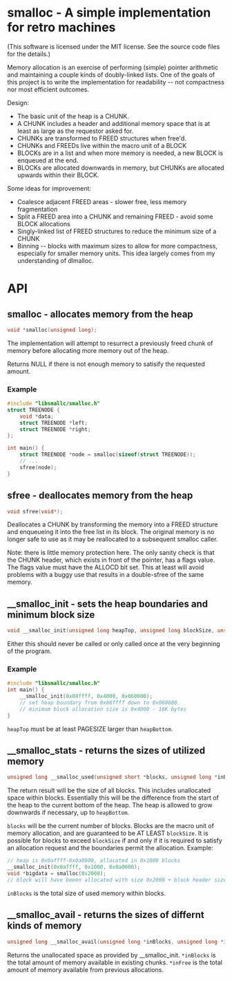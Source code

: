 # smalloc - A simple implementation for retro machines

(This software is licensed under the MIT license. See the source code files for the details.)

Memory allocation is an exercise of performing (simple) pointer arithmetic and 
maintaining a couple kinds of doubly-linked lists. One of the goals of this project
is to write the implementation for readability -- not compactness nor most efficient
outcomes.

Design:
* The basic unit of the heap is a CHUNK.
* A CHUNK includes a header and additional memory space that is at least as large as
  the requestor asked for.
* CHUNKs are transformed to FREED structures when free'd.
* CHUNKs and FREEDs live within the macro unit of a BLOCK
* BLOCKs are in a list and when more memory is needed, a new BLOCK is enqueued at the end.
* BLOCKs are allocated downwards in memory, but CHUNKs are allocated upwards within their BLOCK.

Some ideas for improvement:
* Coalesce adjacent FREED areas - slower free, less memory fragmentation
* Split a FREED area into a CHUNK and remaining FREED - avoid some BLOCK allocations
* Singly-linked list of FREED structures to reduce the minimum size of a CHUNK
* Binning -- blocks with maximum sizes to allow for more compactness, especially
  for smaller memory units. This idea largely comes from my understanding of dlmalloc.

# API

## smalloc - allocates memory from the heap
```c
void *smalloc(unsigned long);
```

The implementation will attempt to resurrect a previously freed chunk of memory before
allocating more memory out of the heap.

Returns NULL if there is not enough memory to satisify the requested amount.

### Example
```c
#include "libsmallc/smalloc.h"
struct TREENODE {
    void *data;
    struct TREENODE *left;
    struct TREENODE *right;
};

int main() {
    struct TREENODE *node = smalloc(sizeof(struct TREENODE));
    // ...
    sfree(node);
}
```

## sfree - deallocates memory from the heap
```c
void sfree(void*);
```

Deallocates a CHUNK by transforming the memory into a FREED structure
and enqueueing it into the free list in its block. The original memory
is no longer safe to use as it may be reallocated to a subsequent
smalloc caller.

Note: there is little memory protection here. The only sanity check is that the
CHUNK header, which exists in front of the pointer, has a flags value.
The flags value must have the ALLOCD bit set. This at least will avoid problems
with a buggy use that results in a double-sfree of the same memory.

## __smalloc_init - sets the heap boundaries and minimum block size

```c
void __smalloc_init(unsigned long heapTop, unsigned long blockSize, unsigned long heapBottom);
```

Either this should never be called or only called once at the very beginning of the program.

### Example
```c
#include "libsmallc/smalloc.h"
int main() {
    __smalloc_init(0x08ffff, 0x4000, 0x060000);
    // set heap boundary from 0x08ffff down to 0x060000.
    // minimum block allocation size is 0x4000 - 16K bytes
}
```

```heapTop``` must be at least PAGESIZE larger than ```heapBottom```.

## __smalloc_stats - returns the sizes of utilized memory
```c
unsigned long __smalloc_used(unsigned short *blocks, unsigned long *inBlocks);
```

The return result will be the size of all blocks. This includes unallocated space within
blocks. Essentially this will be the difference from the start of the heap to the current
bottom of the heap. The heap is allowed to grow downwards if necessary, up to ```heapBottom```.

```blocks``` will be the current number of blocks. Blocks are the macro unit of memory
allocation, and are guaranteed to be AT LEAST ```blockSize```. It is possible for blocks
to exceed ```blockSize``` if and only if it is required to satisfy an allocation request and the
boundaries permit the allocation. Example:
```c
// heap is 0x0affff-0x0a0000, allocated in 0x1000 blocks
__smalloc_init(0x0affff, 0x1000, 0x0a0000);
void *bigdata = smalloc(0x2000);
// block will have beeen allocated with size 0x2000 + block header size 
```

```inBlocks``` is the total size of used memory within blocks.

## __smalloc_avail - returns the sizes of differnt kinds of memory
```c
unsigned long __smalloc_avail(unsigned long *inBlocks, unsigned long *inFree);
```

Returns the unallocated space as provided by __smalloc_init.
```*inBlocks``` is the total amount of memory available in existing chunks.
```*inFree``` is the total amount of memory available from previous allocations.

